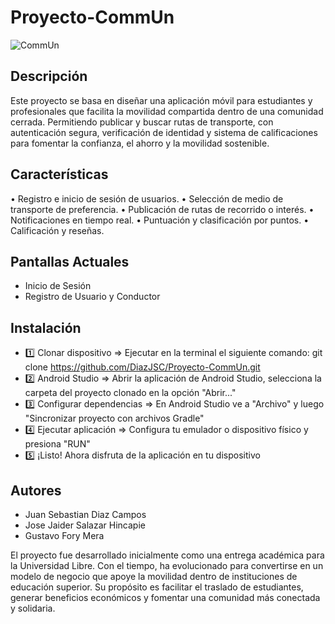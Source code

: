 ﻿# Proyecto-CommUn
 ![CommUn](https://github.com/user-attachments/assets/3e95b991-0616-4b89-8fa5-bf578d6718a8)

 ## Descripción
Este proyecto se basa en diseñar una aplicación móvil para estudiantes y profesionales que facilita la movilidad compartida dentro de una comunidad cerrada. Permitiendo publicar y buscar rutas de transporte, con autenticación segura, verificación de identidad y sistema de calificaciones para fomentar la confianza, el ahorro y la movilidad sostenible.

## Características
•	Registro e inicio de sesión de usuarios.
•	Selección de medio de transporte de preferencia.
•	Publicación de rutas de recorrido o interés.
•	Notificaciones en tiempo real.
•	Puntuación y clasificación por puntos.
•	Calificación y reseñas.

## Pantallas Actuales
- Inicio de Sesión
- Registro de Usuario y Conductor

## Instalación
- 1️⃣ Clonar dispositivo => Ejecutar en la terminal el siguiente comando: git clone https://github.com/DiazJSC/Proyecto-CommUn.git
- 2️⃣ Android Studio => Abrir la aplicación de Android Studio, selecciona la carpeta del proyecto clonado en la opción "Abrir..."
- 3️⃣ Configurar dependencias => En Android Studio ve a "Archivo" y luego "Sincronizar proyecto con archivos Gradle"
- 4️⃣ Ejecutar aplicación => Configura tu emulador o dispositivo físico y presiona "RUN"
- 5️⃣ ¡Listo! Ahora disfruta de la aplicación en tu dispositivo

## Autores
- Juan Sebastian Diaz Campos
- Jose Jaider Salazar Hincapie
- Gustavo Fory Mera

El proyecto fue desarrollado inicialmente como una entrega académica para la Universidad Libre. Con el tiempo, ha evolucionado para convertirse en un modelo de negocio que apoye la movilidad dentro de instituciones de educación superior. Su propósito es facilitar el traslado de estudiantes, generar beneficios económicos y fomentar una comunidad más conectada y solidaria.

